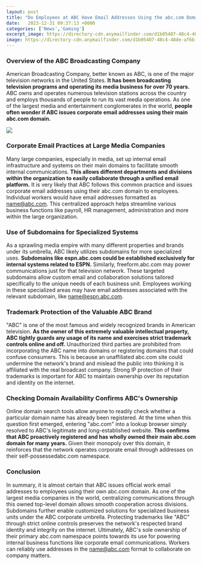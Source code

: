 ```yaml
---
layout: post
title: "Do Employees at ABC Have Email Addresses Using the abc.com Domain?"
date:   2023-12-31 09:37:13 +0000
categories: ['News','Gaming']
excerpt_image: https://directory-cdn.anymailfinder.com/d1b05407-48c4-48de-af6b-2928671a30fd
image: https://directory-cdn.anymailfinder.com/d1b05407-48c4-48de-af6b-2928671a30fd
---
```


### Overview of the ABC Broadcasting Company
American Broadcasting Company, better known as ABC, is one of the major television networks in the United States. **It has been broadcasting television programs and operating its media business for over 70 years.** ABC owns and operates numerous television stations across the country and employs thousands of people to run its vast media operations. As one of the largest media and entertainment conglomerates in the world, **people often wonder if ABC issues corporate email addresses using their main abc.com domain.**

![](https://directory-cdn.anymailfinder.com/d1b05407-48c4-48de-af6b-2928671a30fd)
### Corporate Email Practices at Large Media Companies 
Many large companies, especially in media, set up internal email infrastructure and systems on their main domains to facilitate smooth internal communications. **This allows different departments and divisions within the organization to easily collaborate through a unified email platform.** It is very likely that ABC follows this common practice and issues corporate email addresses using their abc.com domain to employees. Individual workers would have email addresses formatted as name@abc.com. This centralized approach helps streamline various business functions like payroll, HR management, administration and more within the large organization.
### Use of Subdomains for Specialized Systems
As a sprawling media empire with many different properties and brands under its umbrella, ABC likely utilizes subdomains for more specialized uses. **Subdomains like espn.abc.com could be established exclusively for internal systems related to ESPN.** Similarly, freeform.abc.com may power communications just for that television network. These targeted subdomains allow custom email and collaboration solutions tailored specifically to the unique needs of each business unit. Employees working in these specialized areas may have email addresses associated with the relevant subdomain, like name@espn.abc.com. 
### Trademark Protection of the Valuable ABC Brand
"ABC" is one of the most famous and widely recognized brands in American television. **As the owner of this extremely valuable intellectual property, ABC tightly guards any usage of its name and exercises strict trademark controls online and off.** Unauthorized third parties are prohibited from incorporating the ABC name into domains or registering domains that could confuse consumers. This is because an unaffiliated abc.com site could undermine the network's brand and mislead the public into thinking it is affiliated with the real broadcast company. Strong IP protection of their trademarks is important for ABC to maintain ownership over its reputation and identity on the internet.
### Checking Domain Availability Confirms ABC's Ownership
Online domain search tools allow anyone to readily check whether a particular domain name has already been registered. At the time when this question first emerged, entering "abc.com" into a lookup browser simply resolved to ABC's legitimate and long-established website. **This confirms that ABC proactively registered and has wholly owned their main abc.com domain for many years.** Given their monopoly over this domain, it reinforces that the network operates corporate email through addresses on their self-possessedabc.com namespace. 
### Conclusion 
In summary, it is almost certain that ABC issues official work email addresses to employees using their own abc.com domain. As one of the largest media companies in the world, centralizing communications through this owned top-level domain allows smooth cooperation across divisions. Subdomains further enable customized solutions for specialized business units under the ABC corporate umbrella. Protecting trademarks like "ABC" through strict online controls preserves the network's respected brand identity and integrity on the internet. Ultimately, ABC's sole ownership of their primary abc.com namespace points towards its use for powering internal business functions like corporate email communications. Workers can reliably use addresses in the name@abc.com format to collaborate on company matters.